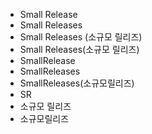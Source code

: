 ﻿- Small Release
- Small Releases
- Small Releases (소규모 릴리즈)
- Small Releases(소규모 릴리즈)
- SmallRelease
- SmallReleases
- SmallReleases(소규모릴리즈)
- SR
- 소규모 릴리즈
- 소규모릴리즈
